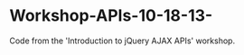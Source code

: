 Workshop-APIs-10-18-13-
=======================

Code from the 'Introduction to jQuery AJAX APIs' workshop.
